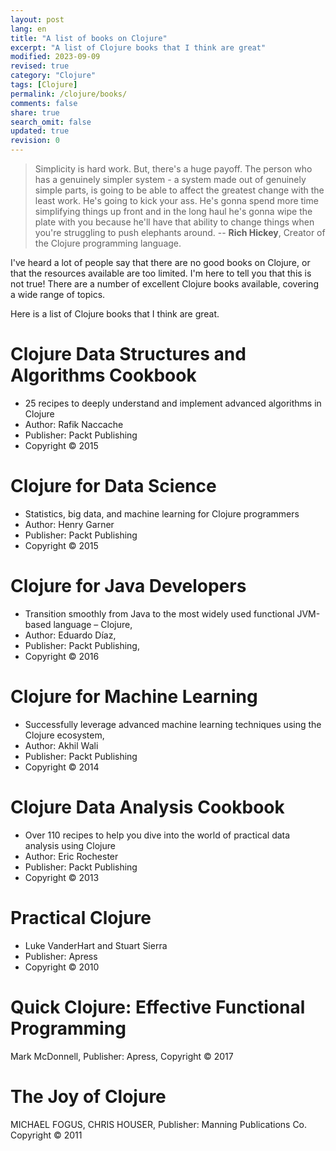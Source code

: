 ```yaml
---
layout: post
lang: en
title: "A list of books on Clojure"
excerpt: "A list of Clojure books that I think are great"
modified: 2023-09-09
revised: true
category: "Clojure"
tags: [Clojure]
permalink: /clojure/books/
comments: false
share: true
search_omit: false
updated: true
revision: 0
---
```


> Simplicity is hard work. But, there's a huge payoff. The person who has a genuinely simpler system - a system made out of genuinely simple parts, is going to be able to affect the greatest change with the least work. He's going to kick your ass. He's gonna spend more time simplifying things up front and in the long haul he's gonna wipe the plate with you because he'll have that ability to change things when you're struggling to push elephants around.
-- **Rich Hickey**, Creator of the Clojure programming language.

I've heard a lot of people say that there are no good books on Clojure, or that the resources available are too limited. I'm here to tell you that this is not true! There are a number of excellent Clojure books available, covering a wide range of topics.

Here is a list of Clojure books that I think are great.

# Clojure Data Structures and Algorithms Cookbook
   * 25 recipes to deeply understand and implement advanced algorithms in Clojure
   * Author: Rafik Naccache
   * Publisher: Packt Publishing
   * Copyright © 2015

#  Clojure for Data Science
   * Statistics, big data, and machine learning for Clojure programmers
   * Author: Henry Garner
   * Publisher: Packt Publishing
   * Copyright © 2015

# Clojure for Java Developers
   * Transition smoothly from Java to the most widely used functional JVM-based language – Clojure,
   * Author: Eduardo Díaz,
   * Publisher: Packt Publishing,
   * Copyright © 2016

# Clojure for Machine Learning
   * Successfully leverage advanced machine learning techniques using the Clojure ecosystem,
   * Author: Akhil Wali
   * Publisher: Packt Publishing
   * Copyright © 2014

# Clojure Data Analysis Cookbook
   * Over 110 recipes to help you dive into the world of practical data analysis using Clojure
   * Author: Eric Rochester
   * Publisher: Packt Publishing
   * Copyright © 2013

# Practical Clojure
   * Luke VanderHart and Stuart Sierra
   * Publisher: Apress
   * Copyright © 2010

# Quick Clojure: Effective Functional Programming
   Mark McDonnell,
   Publisher: Apress,
   Copyright © 2017

# The Joy of Clojure
   MICHAEL FOGUS,
   CHRIS HOUSER,
   Publisher: Manning Publications Co.
   Copyright © 2011
